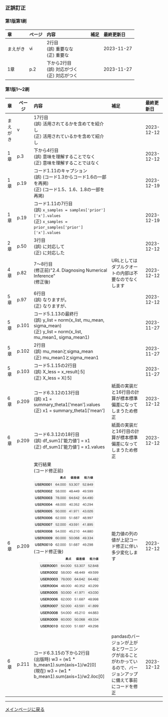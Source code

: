 ### 正誤訂正


#### 第1版第1刷
|章  |ページ  |内容　　　　　　　|補足|最終更新日|
|:--|---|:--|:--|:--|
|まえがき|ⅵ|2行目<br>(誤) 重要なな<br>(正) 重要な||2023-11-27|
|1章|p.2|下から2行目<br>(誤) 対応がづく<br>(正) 対応がつく||2023-11-27|

#### 第1版1～2刷
|章  |ページ  |内容　　　　　　　|補足|最終更新日|
|:--|---|:--|:--|:--|
|まえがき|v|17行目<br>(誤) 活用されてるかを含めてを紹介し<br>(正) 活用されているかを含めて紹介し||2023-12-12|
|1章|p.3|下から4行目<br>(誤) 意味を理解することでなく<br>(正) 意味を理解することではなく||2023-12-12|
|1章|p.19|コード1.11のキャプション<br>(誤) (コード1.3からコード1.6の一部を再掲)<br>(正) (コード1.5、1.6、1.8の一部を再掲)||2023-12-19|
|1章|p.19|コード1.11の7行目<br>(誤) ``x_samples = samples['prior']['x'].values``<br>(正) ``x_samples = prior_samples['prior']['x'].values``||2023-12-19|
|2章|p.50|3行目<br>(誤) に対応して<br>(正) に対応した||2023-12-12|
|4章|p.82|7〜8行目<br>(修正前)"2.4. Diagnosing Numerical Inference"<br>(修正後) |URLとしてはダブルクオートの内部は不要なのでなくします|2023-12-12|
|5章|p.97|6行目<br>(誤) なりますが。<br>(正) なりますが、||2023-12-12|
|5章|p.101|コード5.1.13の最終行<br>(誤) y_list = norm(x_list, mu_mean, sigma_mean)<br>(正) y_list = norm(x_list, mu_mean1, sigma_mean1)||2023-11-27|
|5章|p.102|2行目<br>(誤) mu_meanとsigma_mean<br>(正) mu_mean1とsigma_mean1||2023-11-27|
|5章|p.103|コード5.1.15の2行目<br>(誤) X_less = x_result[:5]<br>(正) X_less = X[:5]||2023-11-27|
|6章|p.209|コード6.3.12の13行目<br>(誤) x1 = summary_theta1['mean'].values<br>(正) x1 = summary_theta1['mean']|紙面の実装だと16行目の計算が標本標準偏差になってしまうため修正|2023-12-12|
|6章|p.209|コード6.3.12の18行目<br>(誤) df_sum1['能力値'] = x1<br>(正) df_sum1['能力値'] = x1.values|紙面の実装だと16行目の計算が標本標準偏差になってしまうため修正|2023-12-12|
|6章|p.209|実行結果<br>(コード修正前)<br><img src='../images/fig-06-03-12-before.png' width=200><br>(コード修正後)<br>　<img src='../images/fig-06-03-12-after.png' width=200>|能力値の列の値が上記コード修正に伴い多少変化します|2023-12-12|
|6章|p.211|コード6.3.15の下から2行目<br>(出版時) w3 = (w1 * b_mean1).sum(axis=1)/w2[0]<br>(現在) w3 = (w1 * b_mean1).sum(axis=1)/w2.iloc[0]|pandasのバージョンが上がるとワーニングが出ることがわかっているので、バージョンアップに備えて事前にコードを修正|2023-12-12|






<hr>

[メインページに戻る](../README.md)
